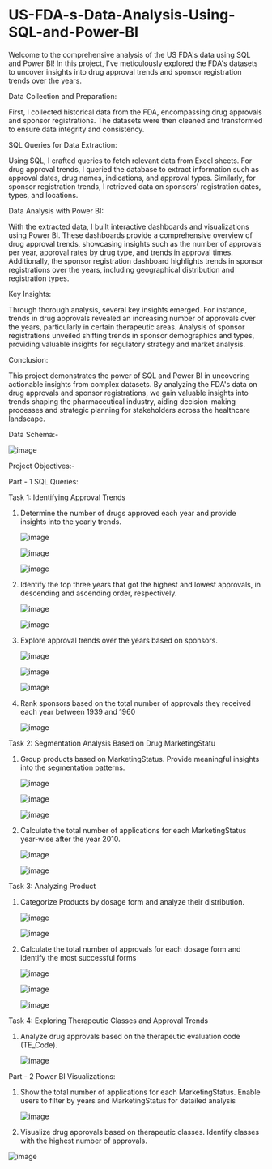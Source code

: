 # US-FDA-s-Data-Analysis-Using-SQL-and-Power-BI

Welcome to the comprehensive analysis of the US FDA's data using SQL and Power BI! In this project, I've meticulously explored the FDA's datasets to uncover insights into drug approval trends and sponsor registration trends over the years.

Data Collection and Preparation:

First, I collected historical data from the FDA, encompassing drug approvals and sponsor registrations. The datasets were then cleaned and transformed to ensure data integrity and consistency.

SQL Queries for Data Extraction:

Using SQL, I crafted queries to fetch relevant data from Excel sheets. For drug approval trends, I queried the database to extract information such as approval dates, drug names, indications, and approval types. Similarly, for sponsor registration trends, I retrieved data on sponsors' registration dates, types, and locations.

Data Analysis with Power BI:

With the extracted data, I built interactive dashboards and visualizations using Power BI. These dashboards provide a comprehensive overview of drug approval trends, showcasing insights such as the number of approvals per year, approval rates by drug type, and trends in approval times. Additionally, the sponsor registration dashboard highlights trends in sponsor registrations over the years, including geographical distribution and registration types.

Key Insights:

Through thorough analysis, several key insights emerged. For instance, trends in drug approvals revealed an increasing number of approvals over the years, particularly in certain therapeutic areas. Analysis of sponsor registrations unveiled shifting trends in sponsor demographics and types, providing valuable insights for regulatory strategy and market analysis.

Conclusion:

This project demonstrates the power of SQL and Power BI in uncovering actionable insights from complex datasets. By analyzing the FDA's data on drug approvals and sponsor registrations, we gain valuable insights into trends shaping the pharmaceutical industry, aiding decision-making processes and strategic planning for stakeholders across the healthcare landscape.


Data Schema:-

![image](https://github.com/SumitTiwari1/US-FDA-s-Data-Analysis-Using-SQL-and-Power-BI/assets/167782156/b501f29b-0b41-4902-9d5b-1894350548c9)

Project Objectives:-

Part - 1 SQL Queries:

Task 1: Identifying Approval Trends

  1. Determine the number of drugs approved each year and provide insights into the yearly trends.

        ![image](https://github.com/SumitTiwari1/US-FDA-s-Data-Analysis-Using-SQL-and-Power-BI/assets/167782156/8f4abd6b-ea91-4aa2-8a62-ca6f4377d76e)

        ![image](https://github.com/SumitTiwari1/US-FDA-s-Data-Analysis-Using-SQL-and-Power-BI/assets/167782156/fc4cf447-d31d-4eae-812b-1657b11118c6)

        ![image](https://github.com/SumitTiwari1/US-FDA-s-Data-Analysis-Using-SQL-and-Power-BI/assets/167782156/bc1c7174-0565-47b1-a953-17dec4b858a0)



  2. Identify the top three years that got the highest and lowest approvals, in descending and ascending order, respectively.

        ![image](https://github.com/SumitTiwari1/US-FDA-s-Data-Analysis-Using-SQL-and-Power-BI/assets/167782156/7f68cb01-651a-41e6-be1d-40a59724e651)

        ![image](https://github.com/SumitTiwari1/US-FDA-s-Data-Analysis-Using-SQL-and-Power-BI/assets/167782156/40684f90-42a5-42e4-af8c-b29345fbbded)


  3. Explore approval trends over the years based on sponsors.

        ![image](https://github.com/SumitTiwari1/US-FDA-s-Data-Analysis-Using-SQL-and-Power-BI/assets/167782156/543f295e-3e8d-43b7-aa19-c33588fc0aea)

        ![image](https://github.com/SumitTiwari1/US-FDA-s-Data-Analysis-Using-SQL-and-Power-BI/assets/167782156/afadfc87-b249-473c-b26a-40845b882f09)

        ![image](https://github.com/SumitTiwari1/US-FDA-s-Data-Analysis-Using-SQL-and-Power-BI/assets/167782156/9d24f101-744f-4693-99a7-63054169e0cf)


   4. Rank sponsors based on the total number of approvals they received each year between 1939 and 1960

        ![image](https://github.com/SumitTiwari1/US-FDA-s-Data-Analysis-Using-SQL-and-Power-BI/assets/167782156/fcc5c627-0363-41ca-be07-c1ea01c8388b)

        
Task 2: Segmentation Analysis Based on Drug MarketingStatu

   1. Group products based on MarketingStatus. Provide meaningful insights into the segmentation patterns.

        ![image](https://github.com/SumitTiwari1/US-FDA-s-Data-Analysis-Using-SQL-and-Power-BI/assets/167782156/c4c6f527-23c1-43da-81e9-855bed7eb092)

        ![image](https://github.com/SumitTiwari1/US-FDA-s-Data-Analysis-Using-SQL-and-Power-BI/assets/167782156/6f829824-bb33-48ca-bbc6-6213c4c4c0dd)

        ![image](https://github.com/SumitTiwari1/US-FDA-s-Data-Analysis-Using-SQL-and-Power-BI/assets/167782156/bb73d354-2635-4904-8ac2-fb546a8425dc)

   2. Calculate the total number of applications for each MarketingStatus year-wise after the year 2010.

        ![image](https://github.com/SumitTiwari1/US-FDA-s-Data-Analysis-Using-SQL-and-Power-BI/assets/167782156/e39b2ca0-9932-486a-899d-d123a448f864)

        ![image](https://github.com/SumitTiwari1/US-FDA-s-Data-Analysis-Using-SQL-and-Power-BI/assets/167782156/7cf377a8-1798-40bf-91f9-6a3e0b104629)


Task 3: Analyzing Product

   1. Categorize Products by dosage form and analyze their distribution.

        ![image](https://github.com/SumitTiwari1/US-FDA-s-Data-Analysis-Using-SQL-and-Power-BI/assets/167782156/6322e7a6-f3d1-4528-9b60-51f3f48a3cde)

        ![image](https://github.com/SumitTiwari1/US-FDA-s-Data-Analysis-Using-SQL-and-Power-BI/assets/167782156/8d139190-0ca2-4779-a653-b590c832f8d3)

   2. Calculate the total number of approvals for each dosage form and identify the most successful forms

        ![image](https://github.com/SumitTiwari1/US-FDA-s-Data-Analysis-Using-SQL-and-Power-BI/assets/167782156/3ef4263d-f32b-4c8d-9c65-219036c0fceb)

        ![image](https://github.com/SumitTiwari1/US-FDA-s-Data-Analysis-Using-SQL-and-Power-BI/assets/167782156/a99e9fd7-4347-42ea-bcf8-def19abf14af)

        ![image](https://github.com/SumitTiwari1/US-FDA-s-Data-Analysis-Using-SQL-and-Power-BI/assets/167782156/d34a6aec-e50c-4b44-b575-5d05c6fdf555)


Task 4: Exploring Therapeutic Classes and Approval Trends

   1. Analyze drug approvals based on the therapeutic evaluation code (TE_Code).

        ![image](https://github.com/SumitTiwari1/US-FDA-s-Data-Analysis-Using-SQL-and-Power-BI/assets/167782156/41f27b7e-4880-400d-a2e8-bd1c0bb4367a)


Part - 2 Power BI Visualizations:

   1. Show the total number of applications for each MarketingStatus. Enable users to filter by years and MarketingStatus for detailed analysis

        ![image](https://github.com/SumitTiwari1/US-FDA-s-Data-Analysis-Using-SQL-and-Power-BI/assets/167782156/b202bc15-e636-4597-a6fd-de7a9bf6e426)

   2. Visualize drug approvals based on therapeutic classes. Identify classes with the highest number of approvals.

   ![image](https://github.com/SumitTiwari1/US-FDA-s-Data-Analysis-Using-SQL-and-Power-BI/assets/167782156/1c94c4b7-d11b-433d-ba9e-2730ca3d3f67)




        






        







